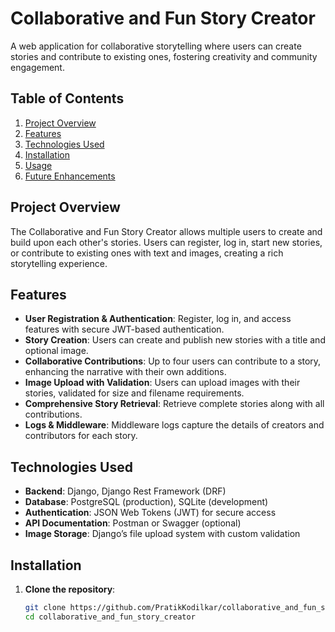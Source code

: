 # Collaborative and Fun Story Creator

A web application for collaborative storytelling where users can create stories and contribute to existing ones, fostering creativity and community engagement.

## Table of Contents

1. [Project Overview](#project-overview)
2. [Features](#features)
3. [Technologies Used](#technologies-used)
4. [Installation](#installation)
5. [Usage](#usage)
6. [Future Enhancements](#future-enhancements)

## Project Overview

The Collaborative and Fun Story Creator allows multiple users to create and build upon each other's stories. Users can register, log in, start new stories, or contribute to existing ones with text and images, creating a rich storytelling experience. 

## Features

- **User Registration & Authentication**: Register, log in, and access features with secure JWT-based authentication.
- **Story Creation**: Users can create and publish new stories with a title and optional image.
- **Collaborative Contributions**: Up to four users can contribute to a story, enhancing the narrative with their own additions.
- **Image Upload with Validation**: Users can upload images with their stories, validated for size and filename requirements.
- **Comprehensive Story Retrieval**: Retrieve complete stories along with all contributions.
- **Logs & Middleware**: Middleware logs capture the details of creators and contributors for each story.

## Technologies Used

- **Backend**: Django, Django Rest Framework (DRF)
- **Database**: PostgreSQL (production), SQLite (development)
- **Authentication**: JSON Web Tokens (JWT) for secure access
- **API Documentation**: Postman or Swagger (optional)
- **Image Storage**: Django’s file upload system with custom validation

## Installation

1. **Clone the repository**:
   ```bash
   git clone https://github.com/PratikKodilkar/collaborative_and_fun_story_creator.git
   cd collaborative_and_fun_story_creator